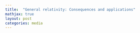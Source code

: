 ```yaml
---
title:  "General relativity: Consequences and applications"
mathjax: true
layout: post
categories: media
---
```

